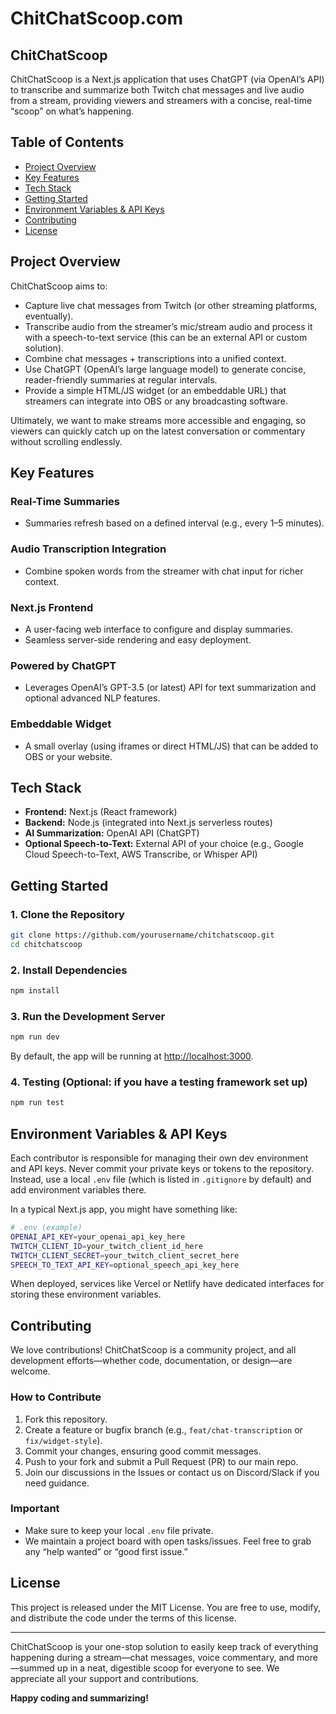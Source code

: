 # ChitChatScoop.com

## ChitChatScoop
ChitChatScoop is a Next.js application that uses ChatGPT (via OpenAI’s API) to transcribe and summarize both Twitch chat messages and live audio from a stream, providing viewers and streamers with a concise, real-time “scoop” on what’s happening.

## Table of Contents
- [Project Overview](#project-overview)
- [Key Features](#key-features)
- [Tech Stack](#tech-stack)
- [Getting Started](#getting-started)
- [Environment Variables & API Keys](#environment-variables--api-keys)
- [Contributing](#contributing)
- [License](#license)

## Project Overview
ChitChatScoop aims to:

- Capture live chat messages from Twitch (or other streaming platforms, eventually).
- Transcribe audio from the streamer’s mic/stream audio and process it with a speech-to-text service (this can be an external API or custom solution).
- Combine chat messages + transcriptions into a unified context.
- Use ChatGPT (OpenAI’s large language model) to generate concise, reader-friendly summaries at regular intervals.
- Provide a simple HTML/JS widget (or an embeddable URL) that streamers can integrate into OBS or any broadcasting software.

Ultimately, we want to make streams more accessible and engaging, so viewers can quickly catch up on the latest conversation or commentary without scrolling endlessly.

## Key Features
### Real-Time Summaries
- Summaries refresh based on a defined interval (e.g., every 1–5 minutes).

### Audio Transcription Integration
- Combine spoken words from the streamer with chat input for richer context.

### Next.js Frontend
- A user-facing web interface to configure and display summaries.
- Seamless server-side rendering and easy deployment.

### Powered by ChatGPT
- Leverages OpenAI’s GPT-3.5 (or latest) API for text summarization and optional advanced NLP features.

### Embeddable Widget
- A small overlay (using iframes or direct HTML/JS) that can be added to OBS or your website.

## Tech Stack
- **Frontend:** Next.js (React framework)
- **Backend:** Node.js (integrated into Next.js serverless routes)
- **AI Summarization:** OpenAI API (ChatGPT)
- **Optional Speech-to-Text:** External API of your choice (e.g., Google Cloud Speech-to-Text, AWS Transcribe, or Whisper API)

## Getting Started
### 1. Clone the Repository
```bash
git clone https://github.com/yourusername/chitchatscoop.git
cd chitchatscoop
```

### 2. Install Dependencies
```bash
npm install
```

### 3. Run the Development Server
```bash
npm run dev
```
By default, the app will be running at [http://localhost:3000](http://localhost:3000).

### 4. Testing (Optional: if you have a testing framework set up)
```bash
npm run test
```

## Environment Variables & API Keys
Each contributor is responsible for managing their own dev environment and API keys. Never commit your private keys or tokens to the repository. Instead, use a local `.env` file (which is listed in `.gitignore` by default) and add environment variables there.

In a typical Next.js app, you might have something like:
```bash
# .env (example)
OPENAI_API_KEY=your_openai_api_key_here
TWITCH_CLIENT_ID=your_twitch_client_id_here
TWITCH_CLIENT_SECRET=your_twitch_client_secret_here
SPEECH_TO_TEXT_API_KEY=optional_speech_api_key_here
```
When deployed, services like Vercel or Netlify have dedicated interfaces for storing these environment variables.

## Contributing
We love contributions! ChitChatScoop is a community project, and all development efforts—whether code, documentation, or design—are welcome.

### How to Contribute
1. Fork this repository.
2. Create a feature or bugfix branch (e.g., `feat/chat-transcription` or `fix/widget-style`).
3. Commit your changes, ensuring good commit messages.
4. Push to your fork and submit a Pull Request (PR) to our main repo.
5. Join our discussions in the Issues or contact us on Discord/Slack if you need guidance.

### Important
- Make sure to keep your local `.env` file private.
- We maintain a project board with open tasks/issues. Feel free to grab any “help wanted” or “good first issue.”

## License
This project is released under the MIT License. You are free to use, modify, and distribute the code under the terms of this license.

---
ChitChatScoop is your one-stop solution to easily keep track of everything happening during a stream—chat messages, voice commentary, and more—summed up in a neat, digestible scoop for everyone to see. We appreciate all your support and contributions.

**Happy coding and summarizing!**
